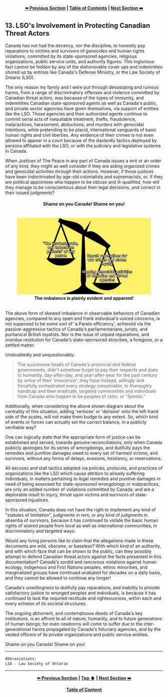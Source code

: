 <div align="center">
  
  **[:arrow_left: Previous Section][Prev] | [Table of Contents][TOC] | [Next Section :arrow_right:][Next]**
  
  [Prev]: /expose/12-0.md
  [Next]: /expose/14-0.md
  [TOC]: /README.md#table-of-contents
  
</div>

## 13. LSO's Involvement in Protecting Canadian Threat Actors

Canada has not had the decency, nor the discipline, to honestly pay reparations to victims and survivors of genocides and human rights violations, committed by its state-sponsored agencies, religious organizations, public service units, and authority figures. This inglorious fact cannot be hidden by any of the dishonorable cover ups and indemnities shored up by entities like Canada's Defense Ministry, or the Law Society of Ontario (LSO).

The only reason my family and I were put through devastating and ruinous harms, from a range of discriminatory offenses and violence committed by Canadian threat actors, was because of the types of immunity, and indemnities Canadian state-sponsored agents as well as Canada's public, and private sector agencies have given themselves, via support of entities like the LSO. Those agencies and their authorized agents continue to commit serial acts of inequitable treatment, thefts, fraudulence, malpractices, harassment, abductions, and murders with genocidal intentions, while pretending to be placid, international vanguards of basic human rights and civil liberties. Any evidence of their crimes is not even allowed to appear in a court because of the dastardly tactics deployed by persons affiliated with the LSO, or with the judiciary and legislative systems in Canada.

When Justices of The Peace in any part of Canada issues a writ or an order of any kind, they might as well consider if they are aiding organized crimes and genocidal activities through their actions. However, if those justices have been indoctrinated by age-old colonialists and supremacists, or, if they are political appointees who happen to be obtuse and ill-qualified, how will they manage to be conscientious about their legal decisions, and correct in their issued judgments? 

<div align="center">
  <h4>Shame on you Canada! Shame on you!</h4>
  <br>
  <img width="85%" src="../reference/img/tilted-scales-comparison.png"></img>
  <br>
  <b>The imbalance is plainly evident and apparent!</b>
</div>

<br>

The above form of skewed imbalance in observable behaviors of Canadian agencies, compared to any open and frank individual's voiced concerns, is not supposed to be some sort of 'a Pareto efficiency', achieved via the passive-aggressive tactics of Canada's parliamentarians, jurists, and puritanical British loyalists. Nor is the issue of unpaid reparations, and overdue restitution for Canada's state-sponsored atrocities, a foregone, or a settled matter. 

Undoubtedly and unquestionably: 

>The successive heads of Canada's provincial and federal governments, didn't somehow forget to pay their respects and dues to humanity, day-after-day, and year-after-year for the past century by virtue of their 'innocence'; they have instead, willingly and forcefully orchestrated every strategy conceivable, to thoroughly handicap and then eradicate, targeted communities and individuals from Canada who happen to be peoples of color, or "Semitic." 

Additionally, when considering the above shown diagram about the centrality of this situation, adding 'verbose' or 'derisive' onto the left-hand side of the scales, will not make them budge to any extent. So, which kind of events or forces can actually set the correct balance, in a publicly verifiable way?

One can logically state that the appropriate form of justice can be established and served, towards genuine reconciliations, only when Canada publicly apologies for its series of wrongdoings, and dutifully pays the remedies and punitive damages owed to every set of harmed victims, and survivors, without any forms of delays, evasions, hesitancy, or reservations. 

All excuses and stall tactics adopted via policies, protocols, and practices of organizations like the LSO which cause attrition to already suffering individuals, in matters pertaining to legal remedies and punitive damages in need of being assessed for state-sponsored wrongdoings or malpractices, are only an added number of violations committed by Canada; and are a deplorable insult to injury, thrust upon victims and survivors of state-sponsored injustices. 

In this situation, Canada does not have the right to implement any kind of "statutes of limitation", judgments in rem, or any kind of judgments in absentia of survivors, because it has continued to violate the basic human rights of snared people from local as well as international communities, in discriminatory and targeted ways. 

Would any living persons like to claim that the allegations made in these documents are wild, obscene, or baseless? With which kind of an authority, and with which face that can be shown to the public, can they possibly attempt to defend Canadian threat actors against the facts presented in this documentation? Canada's sordid and rancorous violations against human ecology, indigenous and First Nations peoples, ethnic minorities, and marginalized groups have continued unabated for decades on a daily basis, and they cannot be allowed to continue any longer! 

Canada's unwillingness to dutifully pay reparations, and inability to provide satisfactory justice to wronged peoples and individuals, is because it has continued to lack the required rectitude and righteousness, within each and every echelon of its societal structures. 

The ongoing abhorrent, and contemptuous deeds of Canada's key institutions, is an affront to all of nature, humanity, and to future generations of human beings; for even newborns will come to suffer due to the inter-generational harms propagated by Canada's fiduciary agencies, and by the vested officers of its private organizations and public service entities.  

Shame on you Canada! Shame on you!

---

```
Abbreviations:
LSO - Law Society of Ontario
```

---

<div align="center">
  
  **[:arrow_left: Previous Section][Prev] | [Top :arrow_up:][Top] | [Next Section :arrow_right:][Next]** 
  
  **[Table of Content][TOC]**

  [Prev]: /expose/12-0.md
  [Top]: /expose/13-0.md#13-lsos-involvement-in-protecting-canadian-threat-actors
  [Next]: /expose/14-0.md
  [TOC]: /README.md#table-of-contents
  
</div>